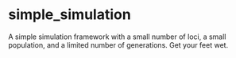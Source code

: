# simple_simulation
A simple simulation framework with a small number of loci, a small population, and a limited number of generations. Get your feet wet. 
